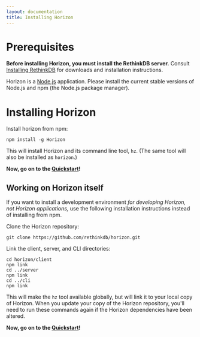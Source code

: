 ```yaml
---
layout: documentation
title: Installing Horizon
---
```


# Prerequisites #

**Before installing Horizon, you must install the RethinkDB server.** Consult [Installing RethinkDB][ir] for downloads and installation instructions.

[ir]: http://rethinkdb.com/docs/install/

Horizon is a [Node.js][njs] application. Please install the current stable versions of Node.js and npm (the Node.js package manager).

[njs]: https://nodejs.org/

# Installing Horizon #

Install horizon from npm:

    npm install -g Horizon

This will install Horizon and its command line tool, `hz`. (The same tool will also be installed as `horizon`.)

**Now, go on to the [Quickstart][q]!**

[q]: /quickstart

## Working on Horizon itself ##

If you want to install a development environment _for developing Horizon, not Horizon applications,_ use the following installation instructions instead of installing from npm.

Clone the Horizon repository:

    git clone https://github.com/rethinkdb/horizon.git

Link the client, server, and CLI directories:

    cd horizon/client
    npm link
    cd ../server
    npm link
    cd ../cli
    npm link

This will make the `hz` tool available globally, but will link it to your local copy of Horizon. When you update your copy of the Horizon repository, you'll need to run these commands again if the Horizon dependencies have been altered.

**Now, go on to the [Quickstart][q]!**
